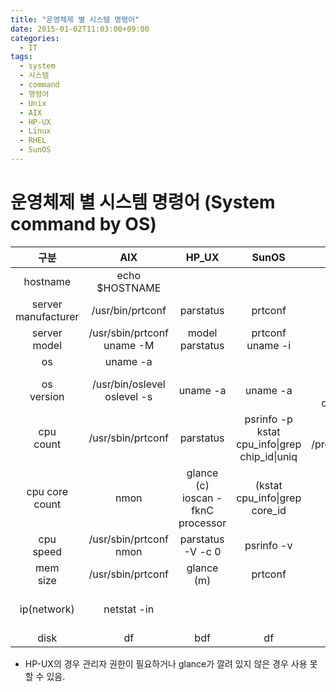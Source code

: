 ```yaml
---
title: "운영체제 별 시스템 명령어"
date: 2015-01-02T11:03:00+09:00
categories:
  - IT
tags:
  - system
  - 시스템
  - command
  - 명령어
  - Unix
  - AIX
  - HP-UX
  - Linux
  - RHEL
  - SunOS
---
```

# 운영체제 별 시스템 명령어 (System command by OS)
|구분|AIX|HP_UX|SunOS|Linux(RHEL)|
|:---:|:---:|:---:|:---:|:---:|
|hostname|echo $HOSTNAME||||
|server<br>manufacturer|/usr/bin/prtconf|parstatus|prtconf|dmesg\|grep "DMI:"|
|server<br>model|/usr/sbin/prtconf<br>uname -M|model<br>parstatus|prtconf<br>uname -i| dmesg\|grep "DMI:"|
|os|uname -a||||
|os<br>version|/usr/bin/oslevel<br>oslevel -s|uname -a|uname -a|cat /etc/redhat-release<br>uname -a<br>cat /proc/sys/kernel/osrelease|
|cpu<br>count|/usr/sbin/prtconf|parstatus|psrinfo -p<br>kstat cpu_info\|grep chip_id\|uniq|(grep -c ^processor /proc/cpuinfo)/CPU_CORE_COUNT|
|cpu core<br>count|nmon|glance (c)<br>ioscan -fknC processor|(kstat cpu_info\|grep core_id|uniq)/CPU_COUNT|cat /proc/cpuinfo\|grep "cpu cores"|
|cpu<br>speed|/usr/sbin/prtconf<br>nmon|parstatus -V -c 0|psrinfo -v|cat /proc/cpuinfo|
|mem<br>size|/usr/sbin/prtconf|glance (m)|prtconf|free -m<br>cat /proc/meminfo|
|ip(network)|netstat -in|||ifconfig<br>pifconfig<br>ip addr|
|disk|df|bdf|df||

- HP-UX의 경우 관리자 권한이 필요하거나 glance가 깔려 있지 않은 경우 사용 못할 수 있음.

